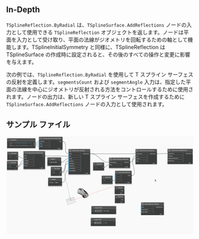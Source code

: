 ## In-Depth
`TSplineReflection.ByRadial` は、`TSplineSurface.AddReflections` ノードの入力として使用できる `TSplineReflection` オブジェクトを返します。ノードは平面を入力として受け取り、平面の法線がジオメトリを回転するための軸として機能します。TSplineInitialSymmetry と同様に、TSplineReflection は TSplineSurface の作成時に設定されると、その後のすべての操作と変更に影響を与えます。

次の例では、`TSplineReflection.ByRadial` を使用して T スプライン サーフェスの反射を定義します。`segmentsCount` および `segmentAngle` 入力は、指定した平面の法線を中心にジオメトリが反射される方法をコントロールするために使用されます。ノードの出力は、新しい T スプライン サーフェスを作成するために `TSplineSurface.AddReflections` ノードの入力として使用されます。

## サンプル ファイル

![Example](./Autodesk.DesignScript.Geometry.TSpline.TSplineReflection.ByRadial_img.gif)
